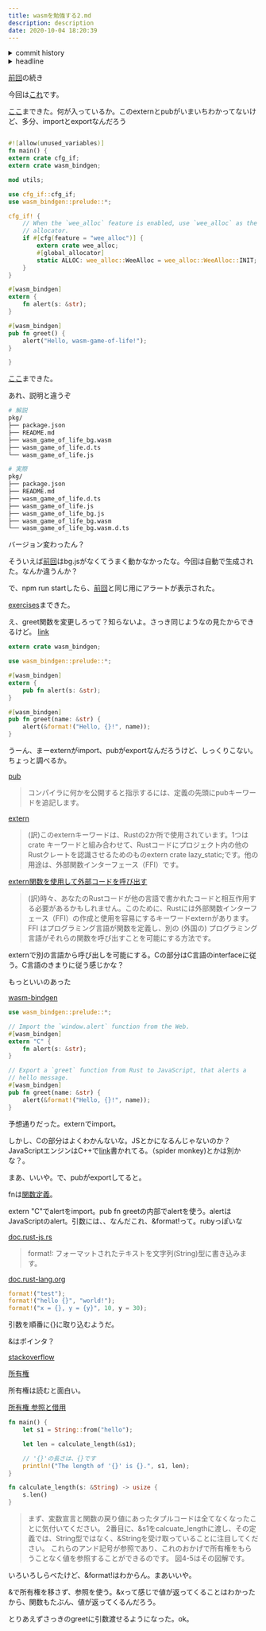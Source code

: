 ```yaml
---
title: wasmを勉強する2.md
description: description
date: 2020-10-04 18:20:39
---
```

<!-- history area start -->
<details><summary>commit history</summary><div><ol>

</ol></div></details>
<!-- history area end -->
<!-- toc area start -->
<details><summary>headline</summary><div>
<!-- START doctoc -->
<!-- END doctoc -->

</div></details>

<!-- toc area end -->
[前回](/20201004145825-wasmを勉強する)の続き

今回は[これ](https://rustwasm.github.io/book/game-of-life/setup.html)です。

[ここ](https://rustwasm.github.io/book/game-of-life/hello-world.html#whats-inside)まできた。何が入っているか。このexternとpubがいまいちわかってないけど、多分、importとexportなんだろう

```rust

#![allow(unused_variables)]
fn main() {
extern crate cfg_if;
extern crate wasm_bindgen;

mod utils;

use cfg_if::cfg_if;
use wasm_bindgen::prelude::*;

cfg_if! {
    // When the `wee_alloc` feature is enabled, use `wee_alloc` as the global
    // allocator.
    if #[cfg(feature = "wee_alloc")] {
        extern crate wee_alloc;
        #[global_allocator]
        static ALLOC: wee_alloc::WeeAlloc = wee_alloc::WeeAlloc::INIT;
    }
}

#[wasm_bindgen]
extern {
    fn alert(s: &str);
}

#[wasm_bindgen]
pub fn greet() {
    alert("Hello, wasm-game-of-life!");
}

}
```

[ここ](https://rustwasm.github.io/book/game-of-life/hello-world.html#build-the-project)まできた。

あれ、説明と違うぞ

```bash
# 解説
pkg/
├── package.json
├── README.md
├── wasm_game_of_life_bg.wasm
├── wasm_game_of_life.d.ts
└── wasm_game_of_life.js
```


```bash
# 実際
pkg/
├── package.json
├── README.md
├── wasm_game_of_life.d.ts
├── wasm_game_of_life.js
├── wasm_game_of_life_bg.js
├── wasm_game_of_life_bg.wasm
└── wasm_game_of_life_bg.wasm.d.ts
```

バージョン変わったん？

そういえば[前回](/20201004145825-wasmを勉強する)はbg.jsがなくてうまく動かなかったな。今回は自動で生成された。なんか違うんか？

で、npm run startしたら、[前回](/20201004145825-wasmを勉強する)と同じ用にアラートが表示された。

[exercises](https://rustwasm.github.io/book/game-of-life/hello-world.html#exercises)まできた。

え、greet関数を変更しろって？知らないよ。さっき同じようなの見たからできるけど。 [link](https://developer.mozilla.org/ja/docs/WebAssembly/Rust_to_wasm)

```rust
extern crate wasm_bindgen;

use wasm_bindgen::prelude::*;

#[wasm_bindgen]
extern {
    pub fn alert(s: &str);
}

#[wasm_bindgen]
pub fn greet(name: &str) {
    alert(&format!("Hello, {}!", name));
}
```

うーん、まーexternがimport、pubがexportなんだろうけど、しっくりこない。ちょっと調べるか。

[pub](https://doc.rust-jp.rs/book/second-edition/ch07-02-controlling-visibility-with-pub.html#a%E9%96%A2%E6%95%B0%E3%82%92%E5%85%AC%E9%96%8B%E3%81%AB%E3%81%99%E3%82%8B)

> コンパイラに何かを公開すると指示するには、定義の先頭にpubキーワードを追記します。

[extern](https://doc.rust-lang.org/std/keyword.extern.html)

> (訳)このexternキーワードは、Rustの2か所で使用されています。1つはcrate キーワードと組み合わせて、Rustコードにプロジェクト内の他のRustクレートを認識させるためのものextern crate lazy_static;です。他の用途は、外部関数インターフェース（FFI）です。

[extern関数を使用して外部コードを呼び出す](https://doc.rust-lang.org/book/ch19-01-unsafe-rust.html#using-extern-functions-to-call-external-code)

> (訳)時々、あなたのRustコードが他の言語で書かれたコードと相互作用する必要があるかもしれません。このために、Rustには外部関数インターフェース（FFI）の作成と使用を容易にするキーワードexternがあります。FFI はプログラミング言語が関数を定義し、別の (外国の) プログラミング言語がそれらの関数を呼び出すことを可能にする方法です。

externで別の言語から呼び出しを可能にする。Cの部分はC言語のinterfaceに従う。C言語のきまりに従う感じかな？

もっといいのあった

[wasm-bindgen](https://github.com/rustwasm/wasm-bindgen#example)

```rust
use wasm_bindgen::prelude::*;

// Import the `window.alert` function from the Web.
#[wasm_bindgen]
extern "C" {
    fn alert(s: &str);
}

// Export a `greet` function from Rust to JavaScript, that alerts a
// hello message.
#[wasm_bindgen]
pub fn greet(name: &str) {
    alert(&format!("Hello, {}!", name));
}
```

予想通りだった。externでimport。

しかし、Cの部分はよくわかんないな。JSとかになるんじゃないのか？JavaScriptエンジンはC++で[link](https://ja.wikipedia.org/wiki/V8_(JavaScript%E3%82%A8%E3%83%B3%E3%82%B8%E3%83%B3)#:~:text=V8%E3%81%AF%E3%80%81Google%E3%81%8C%E9%96%8B%E7%99%BA,%E3%81%A7%E6%8E%A1%E7%94%A8%E3%81%95%E3%82%8C%E3%81%A6%E3%81%84%E3%82%8B%E3%80%82)書かれてる。（spider monkey)とかは別かな？。

まあ、いいや。で、pubがexportしてると。

fnは[関数定義](https://doc.rust-jp.rs/book/second-edition/ch03-03-how-functions-work.html#a%E9%96%A2%E6%95%B0)。

extern "C"でalertをimport。pub fn greetの内部でalertを使う。alertはJavaScriptのalert。引数には、、なんだこれ、&format!って。rubyっぽいな

[doc.rust-js.rs](https://doc.rust-jp.rs/rust-by-example-ja/hello/print.html#%E3%83%95%E3%82%A9%E3%83%BC%E3%83%9E%E3%83%83%E3%83%88%E3%81%97%E3%81%A6%E3%83%97%E3%83%AA%E3%83%B3%E3%83%88)

> format!: フォーマットされたテキストを文字列(String)型に書き込みます。

[doc.rust-lang.org](https://doc.rust-lang.org/std/macro.format.html)

```rust
format!("test");
format!("hello {}", "world!");
format!("x = {}, y = {y}", 10, y = 30);
```

引数を順番に{}に取り込むようだ。

&はポインタ？

[stackoverflow](https://stackoverflow.com/questions/31908636/what-does-the-ampersand-mean-in-a-rust-type)

[所有権](https://doc.rust-jp.rs/book/second-edition/ch04-01-what-is-ownership.html)

所有権は読むと面白い。

[所有権 参照と借用](https://doc.rust-jp.rs/book/second-edition/ch04-02-references-and-borrowing.html)

```rust
fn main() {
    let s1 = String::from("hello");

    let len = calculate_length(&s1);

    // '{}'の長さは、{}です
    println!("The length of '{}' is {}.", s1, len);
}

fn calculate_length(s: &String) -> usize {
    s.len()
}
```

> まず、変数宣言と関数の戻り値にあったタプルコードは全てなくなったことに気付いてください。 2番目に、&s1をcalcuate_lengthに渡し、その定義では、String型ではなく、&Stringを受け取っていることに注目してください。
> これらのアンド記号が参照であり、これのおかげで所有権をもらうことなく値を参照することができるのです。 図4-5はその図解です。

いろいろしらべたけど、&format!はわからん。まあいいや。

&で所有権を移さず、参照を使う。&xって感じで値が返ってくることはわかったから、関数もたぶん、値が返ってくるんだろう。

とりあえずさっきのgreetに引数渡せるようになった。ok。
